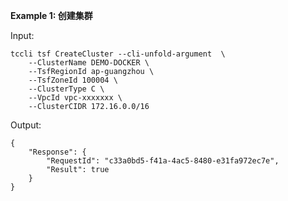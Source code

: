 **Example 1: 创建集群**



Input: 

```
tccli tsf CreateCluster --cli-unfold-argument  \
    --ClusterName DEMO-DOCKER \
    --TsfRegionId ap-guangzhou \
    --TsfZoneId 100004 \
    --ClusterType C \
    --VpcId vpc-xxxxxxx \
    --ClusterCIDR 172.16.0.0/16
```

Output: 
```
{
    "Response": {
        "RequestId": "c33a0bd5-f41a-4ac5-8480-e31fa972ec7e",
        "Result": true
    }
}
```

